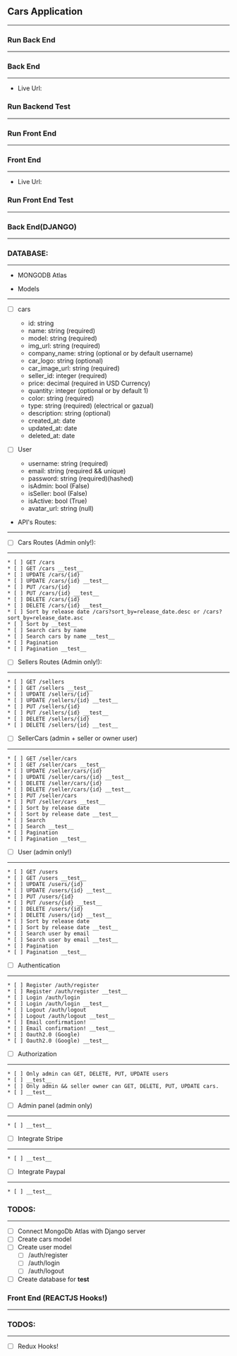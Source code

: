 ## Cars Application
----

### Run Back End
----

### Back End
----
* Live Url: 

### Run Backend Test
----

### Run Front End 
----

### Front End 
----
* Live Url: 

### Run Front End Test
----

### Back End(DJANGO)
----

### DATABASE: 
----
* MONGODB Atlas

* Models
----
* [ ] cars
    * id: string 
    * name: string (required)
    * model: string (required)
    * img_url: string (required)
    * company_name: string (optional or by default username)
    * car_logo: string (optional)
    * car_image_url: string (required)
    * seller_id: integer (required)
    * price: decimal (required in USD Currency)
    * quantity: integer (optional or by default 1)
    * color: string (required)
    * type: string (required) (electrical or gazual)
    * description: string (optional)
    * created_at: date
    * updated_at: date
    * deleted_at: date

* [ ] User
    * username: string (required)
    * email: string (required && unique)
    * password: string (required)(hashed)
    * isAdmin: bool (False)
    * isSeller: bool (False)
    * isActive: bool (True)
    * avatar_url: string (null)

* API's Routes:
----

* [ ] Cars Routes (Admin only!):
----
    * [ ] GET /cars
    * [ ] GET /cars __test__
    * [ ] UPDATE /cars/{id}
    * [ ] UPDATE /cars/{id} __test__
    * [ ] PUT /cars/{id}
    * [ ] PUT /cars/{id} __test__
    * [ ] DELETE /cars/{id}
    * [ ] DELETE /cars/{id} __test__
    * [ ] Sort by release date /cars?sort_by=release_date.desc or /cars?
    sort_by=release_date.asc
    * [ ] Sort by __test__
    * [ ] Search cars by name 
    * [ ] Search cars by name __test__
    * [ ] Pagination 
    * [ ] Pagination __test__

* [ ] Sellers Routes (Admin only!):
----
    * [ ] GET /sellers
    * [ ] GET /sellers __test__
    * [ ] UPDATE /sellers/{id}
    * [ ] UPDATE /sellers/{id} __test__
    * [ ] PUT /sellers/{id}
    * [ ] PUT /sellers/{id} __test__
    * [ ] DELETE /sellers/{id}
    * [ ] DELETE /sellers/{id} __test__

* [ ] SellerCars (admin + seller or owner user)
----
    * [ ] GET /seller/cars
    * [ ] GET /seller/cars __test__
    * [ ] UPDATE /seller/cars/{id}
    * [ ] UPDATE /seller/cars/{id} __test__
    * [ ] DELETE /seller/cars/{id}
    * [ ] DELETE /seller/cars/{id} __test__
    * [ ] PUT /seller/cars
    * [ ] PUT /seller/cars __test__
    * [ ] Sort by release date 
    * [ ] Sort by release date __test__
    * [ ] Search
    * [ ] Search __test__
    * [ ] Pagination
    * [ ] Pagination __test__

* [ ] User (admin only!)
----
    * [ ] GET /users
    * [ ] GET /users __test__
    * [ ] UPDATE /users/{id}
    * [ ] UPDATE /users/{id} __test__
    * [ ] PUT /users/{id}
    * [ ] PUT /users/{id} __test__
    * [ ] DELETE /users/{id}
    * [ ] DELETE /users/{id} __test__
    * [ ] Sort by release date
    * [ ] Sort by release date __test__
    * [ ] Search user by email 
    * [ ] Search user by email __test__
    * [ ] Pagination
    * [ ] Pagination __test__

* [ ] Authentication
----
    * [ ] Register /auth/register
    * [ ] Register /auth/register __test__
    * [ ] Login /auth/login
    * [ ] Login /auth/login __test__
    * [ ] Logout /auth/logout
    * [ ] Logout /auth/logout __test__
    * [ ] Email confirmation!
    * [ ] Email confirmation! __test__
    * [ ] Oauth2.0 (Google)
    * [ ] Oauth2.0 (Google) __test__

* [ ] Authorization
----
    * [ ] Only admin can GET, DELETE, PUT, UPDATE users
    * [ ] __test__
    * [ ] Only admin && seller owner can GET, DELETE, PUT, UPDATE cars.
    * [ ] __test__

* [ ] Admin panel (admin only)
----
    * [ ] __test__

* [ ] Integrate Stripe
----
    * [ ] __test__

* [ ] Integrate Paypal
----
    * [ ] __test__

### TODOS:
----
* [ ] Connect MongoDb Atlas with Django server
* [ ] Create cars model
* [ ] Create user model
    * [ ] /auth/register
    * [ ] /auth/login
    * [ ] /auth/logout
* [ ] Create database for __test__

### Front End (REACTJS Hooks!)
----

### TODOS:
----
* [ ] Redux Hooks! 